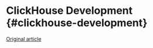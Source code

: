 # ClickHouse Development {#clickhouse-development}

[Original article](https://clickhouse.tech/docs/en/development/) <!--hide-->
